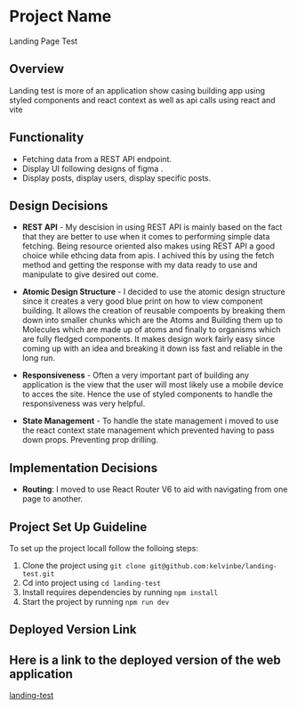 
# Project Name
Landing Page Test

## Overview

Landing test is more of  an application show casing building app using styled components and react context as well as api calls using react and vite

## Functionality

- Fetching data from a REST API endpoint.
- Display UI following designs of figma .
- Display posts, display users, display specific posts.


## Design Decisions

- **REST API** - My descision in using REST API is mainly based on the fact that they are better to use when it comes to performing simple data fetching. Being resource oriented also makes using REST API a good choice while ethcing data from apis. I achived this by using the fetch method and getting the response with my data ready to use and manipulate to give desired out come.

- **Atomic Design Structure** - I decided to use the atomic design structure since it creates a very good blue print on how to view component building. It allows the creation of reusable compoents by breaking them down into smaller chunks which are the Atoms and Building them up to Molecules which are made up of atoms and finally to organisms which are fully fledged components. It makes design work fairly easy since coming up with an idea and breaking it down iss fast and reliable in the long run.

- **Responsiveness** - Often a very important part of building any application is the view that the user will most likely use a mobile device to acces the site. Hence the use of styled components to handle the responsiveness was very helpful.

- **State Management** - To handle the state management i moved to use the react context state management which prevented having to pass down props. Preventing prop drilling.


## Implementation Decisions


- **Routing**: I moved to use React Router V6 to aid with navigating from one page to another.


## Project Set Up Guideline

To set up the project locall follow the folloing steps:
1. Clone the project using `git clone git@github.com:kelvinbe/landing-test.git`
2. Cd into project using `cd landing-test`
3. Install requires dependencies by running `npm install`
4. Start the project by running `npm run dev`

## Deployed Version Link

## Here is a link to the deployed version of the web application 

[landing-test](https://landing-test-10.netlify.app/)
